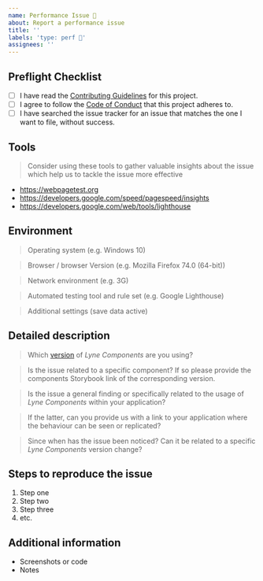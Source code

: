 ```yaml
---
name: Performance Issue 🚄
about: Report a performance issue
title: ''
labels: 'type: perf 🚄'
assignees: ''
---
```


<!-- Feel free to remove sections that aren't relevant.

## Title line template: [Title]: Brief description

-->

## Preflight Checklist
<!-- Please ensure you've completed the following steps by replacing [ ] with [x]-->

* [ ] I have read the [Contributing Guidelines](https://github.com/lyne-design-system/lyne-components/blob/master/.github/CONTRIBUTING.md) for this project.
* [ ] I agree to follow the [Code of Conduct](https://github.com/lyne-design-system/lyne-components/blob/master/.github/CODE_OF_CONDUCT.md) that this project adheres to.
* [ ] I have searched the issue tracker for an issue that matches the one I want to file, without success.

## Tools

> Consider using these tools to gather valuable insights about the issue which help us to tackle the issue more effective  
- https://webpagetest.org
- https://developers.google.com/speed/pagespeed/insights
- https://developers.google.com/web/tools/lighthouse

## Environment

> Operating system (e.g. Windows 10)

> Browser / browser Version (e.g. Mozilla Firefox 74.0 (64-bit))

> Network environment (e.g. 3G)

> Automated testing tool and rule set (e.g. Google Lighthouse)

> Additional settings (save data active)

## Detailed description

> Which [version](https://lyne-documentation.netlify.app/deployments/) of *Lyne Components* are you using?

> Is the issue related to a specific component? If so please provide the components Storybook link of the corresponding version.

> Is the issue a general finding or specifically related to the usage of  
> *Lyne Components* within your application?

> If the latter, can you provide us with a link to your application where 
> the behaviour can be seen or replicated?

> Since when has the issue been noticed? Can it be related to a specific 
> *Lyne Components* version change?

## Steps to reproduce the issue

1. Step one
2. Step two
3. Step three
4. etc.

## Additional information

- Screenshots or code
- Notes
